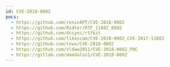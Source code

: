 ```yaml
---
id: CVE-2018-0802
pocs:
  - https://github.com/roninAPT/CVE-2018-0802
  - https://github.com/Ridter/RTF_11882_0802
  - https://github.com/dcsync/rtfkit
  - https://github.com/likescam/CVE-2018-0802_CVE-2017-11882
  - https://github.com/rxwx/CVE-2018-0802
  - https://github.com/zldww2011/CVE-2018-0802_POC
  - https://gitlab.com/daedalus1/CVE-2018-0802
---
```

